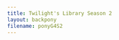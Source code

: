 ```yaml
---
title: Twilight's Library Season 2
layout: backpony
filename: ponyG4S2
---
```


<script type="text/javascript" src="https://raw.githubusercontent.com/linbei9487/linbei9487.github.io/main/src/js/auto.js" crossorigin="anonymous"></script>